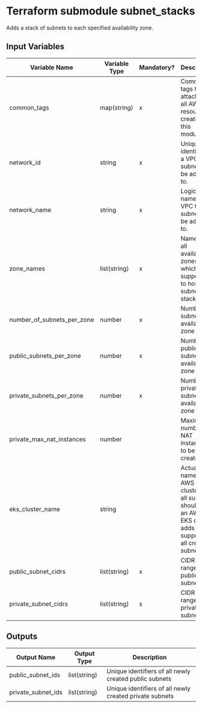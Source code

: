 # Terraform submodule subnet_stacks

Adds a stack of subnets to each specified availability zone.
 
## Input Variables

Variable Name | Variable Type | Mandatory? | Description | Default  
 --- | --- | --- | --- | --- 
common_tags | map(string) | x | Common tags to be attached to all AWS resource created by this module. |
network_id | string | x | Unique identifier of a VPC the subnets will be added to. |
network_name | string | x | Logical name of a VPC the subnets will be added to. | 
zone_names | list(string) | x | Names of all availability zones which are supposed to host a subnet stack |
number_of_subnets_per_zone | number | x | Number of subnets per availability zone | 
public_subnets_per_zone | number | x | Number of public subnets per availability zone | 
private_subnets_per_zone | number | x | Number of private subnets per availability zone | 
private_max_nat_instances | number |   | Maximum number of NAT instances to be created | One NAT instance per availability zone 
eks_cluster_name | string |   | Actual name of an AWS EKS cluster, if all subnets should host an AWS EKS cluster; adds EKS support to all created subnets | "" 
public_subnet_cidrs | list(string) | x | CIDR ranges for public subnets |
private_subnet_cidrs | list(string) | x | CIDR ranges for private subnets |

## Outputs

Output Name | Output Type | Description  
 --- | --- | ---  
public_subnet_ids | list(string) | Unique identifiers of all newly created public subnets
private_subnet_ids | list(string) | Unique identifiers of all newly created private subnets
